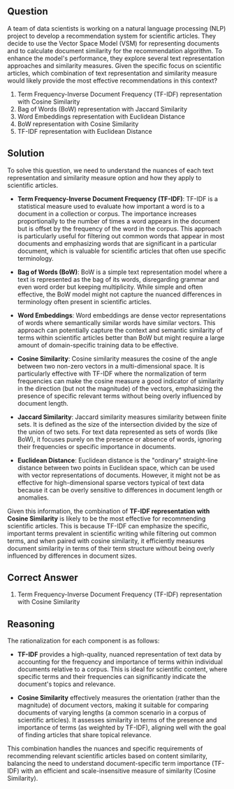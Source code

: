 ## Question

A team of data scientists is working on a natural language processing (NLP) project to develop a recommendation system for scientific articles. They decide to use the Vector Space Model (VSM) for representing documents and to calculate document similarity for the recommendation algorithm. To enhance the model's performance, they explore several text representation approaches and similarity measures. Given the specific focus on scientific articles, which combination of text representation and similarity measure would likely provide the most effective recommendations in this context?

1. Term Frequency-Inverse Document Frequency (TF-IDF) representation with Cosine Similarity
2. Bag of Words (BoW) representation with Jaccard Similarity
3. Word Embeddings representation with Euclidean Distance
4. BoW representation with Cosine Similarity
5. TF-IDF representation with Euclidean Distance

## Solution

To solve this question, we need to understand the nuances of each text representation and similarity measure option and how they apply to scientific articles.

- **Term Frequency-Inverse Document Frequency (TF-IDF)**: TF-IDF is a statistical measure used to evaluate how important a word is to a document in a collection or corpus. The importance increases proportionally to the number of times a word appears in the document but is offset by the frequency of the word in the corpus. This approach is particularly useful for filtering out common words that appear in most documents and emphasizing words that are significant in a particular document, which is valuable for scientific articles that often use specific terminology.

- **Bag of Words (BoW)**: BoW is a simple text representation model where a text is represented as the bag of its words, disregarding grammar and even word order but keeping multiplicity. While simple and often effective, the BoW model might not capture the nuanced differences in terminology often present in scientific articles.

- **Word Embeddings**: Word embeddings are dense vector representations of words where semantically similar words have similar vectors. This approach can potentially capture the context and semantic similarity of terms within scientific articles better than BoW but might require a large amount of domain-specific training data to be effective.

- **Cosine Similarity**: Cosine similarity measures the cosine of the angle between two non-zero vectors in a multi-dimensional space. It is particularly effective with TF-IDF where the normalization of term frequencies can make the cosine measure a good indicator of similarity in the direction (but not the magnitude) of the vectors, emphasizing the presence of specific relevant terms without being overly influenced by document length.

- **Jaccard Similarity**: Jaccard similarity measures similarity between finite sets. It is defined as the size of the intersection divided by the size of the union of two sets. For text data represented as sets of words (like BoW), it focuses purely on the presence or absence of words, ignoring their frequencies or specific importance in documents.

- **Euclidean Distance**: Euclidean distance is the "ordinary" straight-line distance between two points in Euclidean space, which can be used with vector representations of documents. However, it might not be as effective for high-dimensional sparse vectors typical of text data because it can be overly sensitive to differences in document length or anomalies.

Given this information, the combination of **TF-IDF representation with Cosine Similarity** is likely to be the most effective for recommending scientific articles. This is because TF-IDF can emphasize the specific, important terms prevalent in scientific writing while filtering out common terms, and when paired with cosine similarity, it efficiently measures document similarity in terms of their term structure without being overly influenced by differences in document sizes.

## Correct Answer

1. Term Frequency-Inverse Document Frequency (TF-IDF) representation with Cosine Similarity

## Reasoning

The rationalization for each component is as follows:

- **TF-IDF** provides a high-quality, nuanced representation of text data by accounting for the frequency and importance of terms within individual documents relative to a corpus. This is ideal for scientific content, where specific terms and their frequencies can significantly indicate the document's topics and relevance.

- **Cosine Similarity** effectively measures the orientation (rather than the magnitude) of document vectors, making it suitable for comparing documents of varying lengths (a common scenario in a corpus of scientific articles). It assesses similarity in terms of the presence and importance of terms (as weighted by TF-IDF), aligning well with the goal of finding articles that share topical relevance.

This combination handles the nuances and specific requirements of recommending relevant scientific articles based on content similarity, balancing the need to understand document-specific term importance (TF-IDF) with an efficient and scale-insensitive measure of similarity (Cosine Similarity).